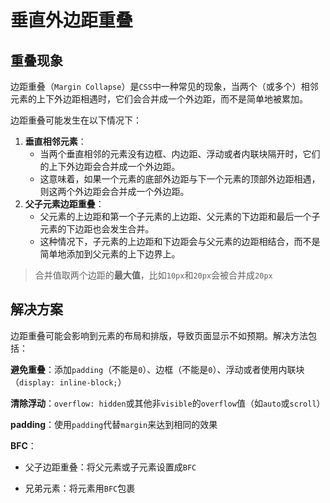 # 垂直外边距重叠

## 重叠现象

边距重叠（`Margin Collapse`）是`CSS`中一种常见的现象，当两个（或多个）相邻元素的上下外边距相遇时，它们会合并成一个外边距，而不是简单地被累加。

边距重叠可能发生在以下情况下：

1. **垂直相邻元素**：
   - 当两个垂直相邻的元素没有边框、内边距、浮动或者内联块隔开时，它们的上下外边距会合并成一个外边距。
   - 这意味着，如果一个元素的底部外边距与下一个元素的顶部外边距相遇，则这两个外边距会合并成一个外边距。
2. **父子元素边距重叠**：
   - 父元素的上边距和第一个子元素的上边距、父元素的下边距和最后一个子元素的下边距也会发生合并。
   - 这种情况下，子元素的上边距和下边距会与父元素的边距相结合，而不是简单地添加到父元素的上下边界上。

> 合并值取两个边距的**最大值**，比如`10px`和`20px`会被合并成`20px`

## 解决方案

边距重叠可能会影响到元素的布局和排版，导致页面显示不如预期。解决方法包括：

**避免重叠**：添加`padding`（不能是`0`）、边框（不能是`0`）、浮动或者使用内联块（`display: inline-block;`）

**清除浮动**：`overflow: hidden`或其他非`visible`的`overflow`值（如`auto`或`scroll`）

**padding**：使用`padding`代替`margin`来达到相同的效果

**BFC**：

- 父子边距重叠：将父元素或子元素设置成`BFC`

- 兄弟元素：将元素用`BFC`包裹
